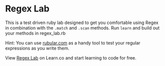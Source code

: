 
# Regex Lab

This is a test driven ruby lab designed to get you comfortable using Regex in combination with the `.match` and `.scan` methods. Run `learn` and build out your methods in regex_lab.rb

Hint: You can use <a href='https://rubular.com' title='Rubular'>rubular.com</a> as a handy tool to test your regular expressions as you write them.

<p data-visibility='hidden'>View <a href='https://learn.co/lessons/regex-lab' title='Regex Lab'>Regex Lab</a> on Learn.co and start learning to code for free.</p>
